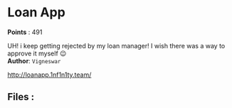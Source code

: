 # Loan App
**Points** : 491

UH! i keep getting rejected by my loan manager! I wish there was a way to approve it myself 😉<br><b>Author</b>: `Vigneswar`

http://loanapp.1nf1n1ty.team/

## Files : 
